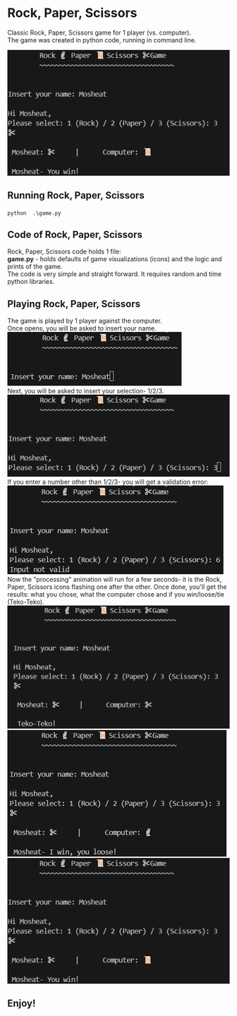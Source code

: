 # Rock, Paper, Scissors

Classic Rock, Paper, Scissors game for 1 player (vs. computer). <br>
The game was created in python code, running in command line. <br>

![Project Screenshot](./imgs/scr5.png)

## Running Rock, Paper, Scissors

` python  .\game.py `

## Code of Rock, Paper, Scissors

Rock, Paper, Scissors code holds 1 file: <br>
**game.py** - holds defaults of game visualizations (icons) and the logic and prints of the game. <br>
The code is very simple and straight forward. It requires random and time python libraries.

## Playing Rock, Paper, Scissors

The game is played by 1 player against the computer. <br>
Once opens, you will be asked to insert your name.
<br>
![Names Screenshot](./imgs/scr1.png)
<br>
Next, you will be asked to insert your selection- 1/2/3. <br>
![Game Screenshot](./imgs/scr2.png)
<br>
If you enter a number other than 1/2/3- you will get a validation error: <br>
![End1 Screenshot](./imgs/scn6.png)
<br>
Now the "processing" animation will run for a few seconds- it is the Rock, Paper, Scissors icons flashing one after the other. Once done, you'll get the results: what you chose, what the computer chose and if you win/loose/tie (Teko-Teko).
<br>
![End1 Screenshot](./imgs/scr3.png)![End2 Screenshot](./imgs/scr4.png)![End3 Screenshot](./imgs/scr5.png)
<br>

## Enjoy!
